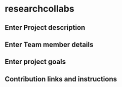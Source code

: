 # researchcollabs


## Enter Project description


## Enter Team member details


## Enter project goals


## Contribution links and instructions
